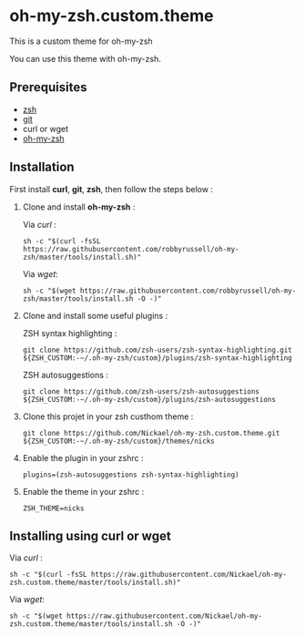 # oh-my-zsh.custom.theme

This is a custom theme for oh-my-zsh

You can use this theme with oh-my-zsh.

## Prerequisites

* [zsh](https://github.com/robbyrussell/oh-my-zsh/wiki/Installing-ZSH)
* [git](https://git-scm.com/book/en/v2/Getting-Started-Installing-Git)
* curl or wget
* [oh-my-zsh](https://github.com/robbyrussell/oh-my-zsh)

## Installation

First install **curl**, **git**, **zsh**, then follow the steps below :

1. Clone and install **oh-my-zsh** :

    Via *curl* :
    ```
    sh -c "$(curl -fsSL https://raw.githubusercontent.com/robbyrussell/oh-my-zsh/master/tools/install.sh)"
    ```

    Via *wget*:
    ```
    sh -c "$(wget https://raw.githubusercontent.com/robbyrussell/oh-my-zsh/master/tools/install.sh -O -)"
    ```
2. Clone and install some useful plugins :

    ZSH syntax highlighting :
    ```
    git clone https://github.com/zsh-users/zsh-syntax-highlighting.git ${ZSH_CUSTOM:-~/.oh-my-zsh/custom}/plugins/zsh-syntax-highlighting
    ```
    ZSH autosuggestions :
    ```
    git clone https://github.com/zsh-users/zsh-autosuggestions ${ZSH_CUSTOM:-~/.oh-my-zsh/custom}/plugins/zsh-autosuggestions
    ```
3. Clone this projet in your zsh custhom theme :
    ```
    git clone https://github.com/Nickael/oh-my-zsh.custom.theme.git ${ZSH_CUSTOM:-~/.oh-my-zsh/custom}/themes/nicks
    ```
4. Enable the plugin in your zshrc :
    ```
    plugins=(zsh-autosuggestions zsh-syntax-highlighting)
    ```
5. Enable the theme in your zshrc :
    ```
    ZSH_THEME=nicks
    ```

## Installing using curl or wget


Via *curl* :

    sh -c "$(curl -fsSL https://raw.githubusercontent.com/Nickael/oh-my-zsh.custom.theme/master/tools/install.sh)"

Via *wget*:

    sh -c "$(wget https://raw.githubusercontent.com/Nickael/oh-my-zsh.custom.theme/master/tools/install.sh -O -)"